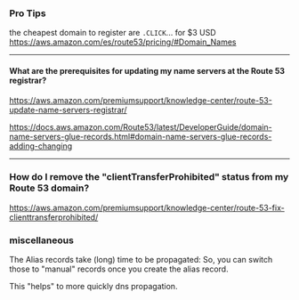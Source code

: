 ### Pro Tips

the cheapest domain to register are `.CLICK`... for $3 USD
https://aws.amazon.com/es/route53/pricing/#Domain_Names


----


####  What are the prerequisites for updating my name servers at the Route 53 registrar?
https://aws.amazon.com/premiumsupport/knowledge-center/route-53-update-name-servers-registrar/


https://docs.aws.amazon.com/Route53/latest/DeveloperGuide/domain-name-servers-glue-records.html#domain-name-servers-glue-records-adding-changing


----

###  How do I remove the "clientTransferProhibited" status from my Route 53 domain?
https://aws.amazon.com/premiumsupport/knowledge-center/route-53-fix-clienttransferprohibited/


### miscellaneous

The Alias records take (long) time to be propagated:
So, you can switch those to "manual" records once you create the alias record.

This "helps" to more quickly dns propagation.
